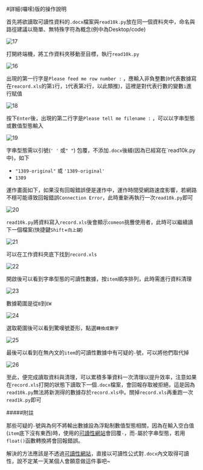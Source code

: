 #詳細(囉嗦)版的操作說明

首先將欲讀取可讀性資料的`.docx`檔案與`read10k.py`放在同一個資料夾中，命名與路徑建議以簡單、無特殊字符為概念(例中為Desktop/code)

![17](https://github.com/otto1994/Readability/blob/master/figure/17.png)

打開終端機，將工作資料夾移動至目標，執行`read10k.py`

![16](https://github.com/otto1994/Readability/blob/master/figure/16.png)

出現的第一行字是`Please feed me row number :` ，應輸入非負整數(`0`代表數據寫在`reacord.xls`的第`1`行，`1`代表第`2`行，以此類推)，這裡是對代表行數的變數`i`進行賦值

![18](https://github.com/otto1994/Readability/blob/master/figure/18.png)

按下`Enter`後，出現的第二行字是`Please tell me filename :` ，可以以字串型態或數值型態輸入

![19](https://github.com/otto1994/Readability/blob/master/figure/19.png)

字串型態需以引號(`' '` 或`" "`) 包覆，不添加`.docx`後綴(因為已經寫在`read10k.py中)，如下
* `"1389-original"` 或 `'1389-original'`
* `1389`

運作畫面如下，如果沒有回報錯誤便是運作中，運作時間受網路速度影響，若網路不穩可能導致回報錯誤`Connection Error`，此時重新再執行一次`read10k.py`即可

![20](https://github.com/otto1994/Readability/blob/master/figure/20.png)

`read10k.py`將資料寫入`record.xls`後會顯示`comeon`挑釁使用者，此時可以繼續讀下一個檔案(快捷鍵`Shift`+`向上鍵`)

![21](https://github.com/otto1994/Readability/blob/master/figure/21.png)

可以在工作資料夾底下找到`record.xls`

![22](https://github.com/otto1994/Readability/blob/master/figure/22.png)

開啟後可以看到字串型態的可讀性數據，按`item`順序排列，此時需進行資料清理

![23](https://github.com/otto1994/Readability/blob/master/figure/23.png)

數據範圍是從`B`到`EW`

![24](https://github.com/otto1994/Readability/blob/master/figure/24.png)

選取範圍後可以看到驚嘆號菱形，點選`轉換成數字`

![25](https://github.com/otto1994/Readability/blob/master/figure/25.png)

最後可以看到在無內文的`item`的可讀性數據中有可疑的`-`號，可以將他們取代掉

![26](https://github.com/otto1994/Readability/blob/master/figure/26.png)

至此，便完成讀取資料與清理，可以累積多筆資料一次清理以提升效率，注意如果在`record.xls`打開的狀態下讀取下一個`.docx`檔案，會回報存取被拒絕，這是因為`read10k.py`無法將新測得的數據存於`record.xls`中。關掉`record.xls`再重跑一次`read1k.py`即可

#####附註

那些可疑的`-`號與為何不將輸出數據設為浮點制數值型態相關，因為在輸入空白值(`item`底下沒有東西)時，使用的[可讀性網站](https://readability-score.com/)會回覆`-`，而`-`屬於字串型態，若用`float()`函數轉換將會回報錯誤。

解決的方法應該是不透過[可讀性網站](https://readability-score.com/)，直接以可讀性公式對`.docx`內文取得可讀性，說不定某一天某個人會願意做這件事吧~

